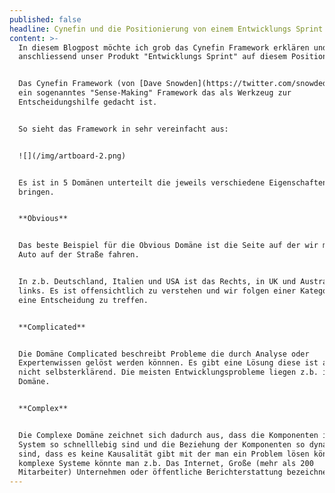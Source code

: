 ```yaml
---
published: false
headline: Cynefin und die Positionierung von einem Entwicklungs Sprint
content: >-
  In diesem Blogpost möchte ich grob das Cynefin Framework erklären und
  anschliessend unser Produkt "Entwicklungs Sprint" auf diesem Positionieren.


  Das Cynefin Framework (von [Dave Snowden](https://twitter.com/snowded)) ist
  ein sogenanntes "Sense-Making" Framework das als Werkzeug zur
  Entscheidungshilfe gedacht ist. 


  So sieht das Framework in sehr vereinfacht aus:


  ![](/img/artboard-2.png)


  Es ist in 5 Domänen unterteilt die jeweils verschiedene Eigenschaften mit sich
  bringen.


  **Obvious**


  Das beste Beispiel für die Obvious Domäne ist die Seite auf der wir mit dem
  Auto auf der Straße fahren.


  In z.b. Deutschland, Italien und USA ist das Rechts, in UK und Australien
  links. Es ist offensichtlich zu verstehen und wir folgen einer Kategorie um
  eine Entscheidung zu treffen.


  **Complicated**


  Die Domäne Complicated beschreibt Probleme die durch Analyse oder
  Expertenwissen gelöst werden könnnen. Es gibt eine Lösung diese ist allerdings
  nicht selbsterklärend. Die meisten Entwicklungsprobleme liegen z.b. in dieser
  Domäne.


  **Complex**


  Die Complexe Domäne zeichnet sich dadurch aus, dass die Komponenten in einem
  System so schnelllebig sind und die Beziehung der Komponenten so dynamisch
  sind, dass es keine Kausalität gibt mit der man ein Problem lösen könnte. Als
  komplexe Systeme könnte man z.b. Das Internet, Große (mehr als 200
  Mitarbeiter) Unternehmen oder öffentliche Berichterstattung bezeichnen.
---
```


